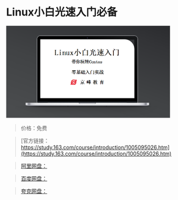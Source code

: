# Linux小白光速入门必备

![img](../../../assets/study163/free/CCC6A05DAD20C5DA376B93BA8F77315E.png)

> 价格：免费

> [官方链接：https://study.163.com/course/introduction/1005095026.htm](https://study.163.com/course/introduction/1005095026.htm)

> [阿里网盘：]()

> [百度网盘：]()

> [夸克网盘：]()
